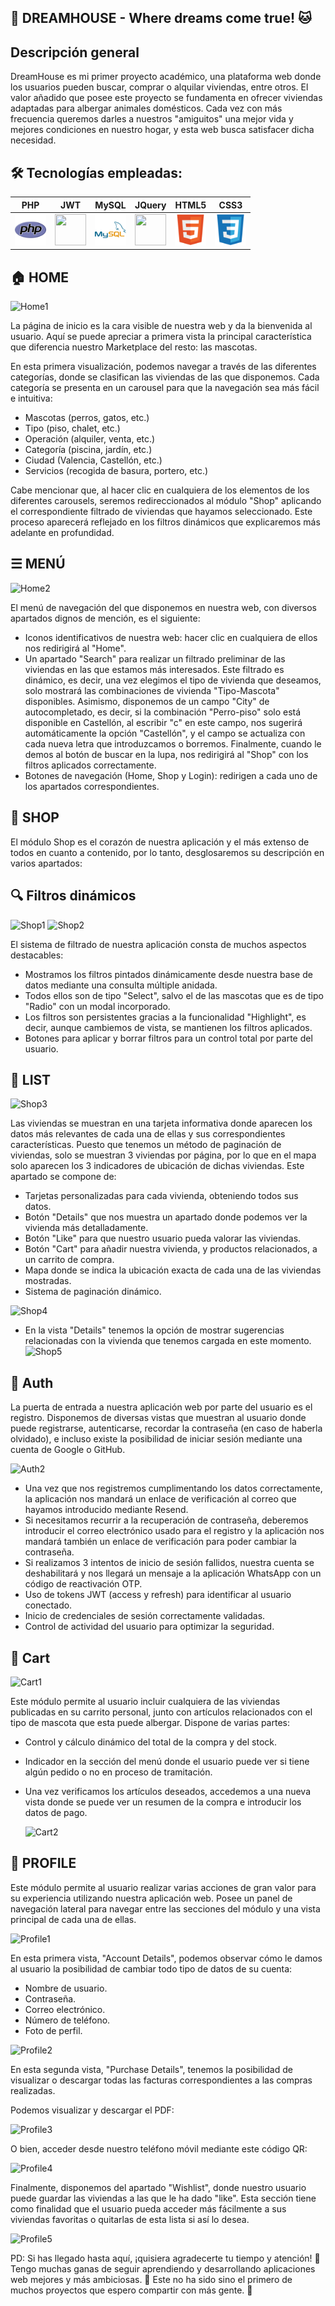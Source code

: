 ## 🐶 DREAMHOUSE - Where dreams come true! 🐱

## Descripción general

DreamHouse es mi primer proyecto académico, una plataforma web donde los usuarios pueden buscar, comprar o alquilar viviendas, entre otros.
El valor añadido que posee este proyecto se fundamenta en ofrecer viviendas adaptadas para albergar animales domésticos. Cada vez con 
más frecuencia queremos darles a nuestros "amiguitos" una mejor vida y mejores condiciones en nuestro hogar, y esta web busca satisfacer
dicha necesidad.

## 🛠️ Tecnologías empleadas:

| PHP  | JWT  | MySQL| JQuery | HTML5 | CSS3 |
| ---- | ---- | ---- | ---- | ---- | ---- |
| <img src="https://raw.githubusercontent.com/devicons/devicon/master/icons/php/php-original.svg" width="50" height="50"> | <img src="https://jwt.io/img/pic_logo.svg" width="50" height="50"> | <img src="https://raw.githubusercontent.com/devicons/devicon/master/icons/mysql/mysql-original-wordmark.svg" width="50" height="50"> | <img src="https://play-lh.googleusercontent.com/qqAm-pu8n8RXPww5P8F-mr7K_1YMDRc1Osvk91uEg-TgMcfUvZlxjyZJzrkfWeIN4GM=w480-h960" width="50" height="50"> | <img src="https://raw.githubusercontent.com/devicons/devicon/master/icons/html5/html5-original.svg" width="50" height="50"> | <img src="https://raw.githubusercontent.com/devicons/devicon/master/icons/css3/css3-original.svg" width="50" height="50"> |

## 🏠 HOME

![Home1](https://github.com/AlvaroGarCam/DreamHouse_V5_Framework/assets/157162001/8ecf1076-bb01-4297-9ca3-4c6fb11152ef)

La página de inicio es la cara visible de nuestra web y da la bienvenida al usuario. Aquí se puede apreciar a primera vista la principal característica que diferencia
nuestro Marketplace del resto: las mascotas.

En esta primera visualización, podemos navegar a través de las diferentes categorías, donde se clasifican las viviendas de las que disponemos.
Cada categoría se presenta en un carousel para que la navegación sea más fácil e intuitiva:

 - Mascotas (perros, gatos, etc.)
 - Tipo (piso, chalet, etc.)
 - Operación (alquiler, venta, etc.)
 - Categoría (piscina, jardín, etc.)
 - Ciudad (Valencia, Castellón, etc.)
 - Servicios (recogida de basura, portero, etc.)

Cabe mencionar que, al hacer clic en cualquiera de los elementos de los diferentes carousels, seremos redireccionados al módulo "Shop" aplicando
el correspondiente filtrado de viviendas que hayamos seleccionado. Este proceso aparecerá reflejado en los filtros dinámicos que explicaremos más adelante en profundidad.

## ☰ MENÚ

![Home2](https://github.com/AlvaroGarCam/DreamHouse_V5_Framework/assets/157162001/7977695a-d69b-45ac-8b55-2dc6bc5ceeac)

El menú de navegación del que disponemos en nuestra web, con diversos apartados dignos de mención, es el siguiente:

  - Iconos identificativos de nuestra web: hacer clic en cualquiera de ellos nos redirigirá al "Home".
  - Un apartado "Search" para realizar un filtrado preliminar de las viviendas en las que estamos más interesados. Este filtrado es dinámico, es decir, una vez elegimos el tipo de vivienda que deseamos, solo mostrará las combinaciones de vivienda "Tipo-Mascota" disponibles. Asimismo, disponemos de un campo "City" de autocompletado, es decir, si la combinación "Perro-piso" solo está disponible en Castellón, al escribir "c" en este campo, nos sugerirá automáticamente la opción "Castellón", y el campo se actualiza con cada nueva letra que introduzcamos o borremos. Finalmente, cuando le demos al botón de buscar en la lupa, nos redirigirá al "Shop" con los filtros aplicados correctamente.
  - Botones de navegación (Home, Shop y Login): redirigen a cada uno de los apartados correspondientes.

## 🏪 SHOP

El módulo Shop es el corazón de nuestra aplicación y el más extenso de todos en cuanto a contenido, por lo tanto, desglosaremos su descripción en varios apartados:

## 🔍 Filtros dinámicos

![Shop1](https://github.com/AlvaroGarCam/DreamHouse_V5_Framework/assets/157162001/c103d6a8-6f22-49dc-bb15-c75dddf6fc90)
![Shop2](https://github.com/AlvaroGarCam/DreamHouse_V5_Framework/assets/157162001/130f475c-eb8d-445f-b835-d129486dab0e)

El sistema de filtrado de nuestra aplicación consta de muchos aspectos destacables:

  - Mostramos los filtros pintados dinámicamente desde nuestra base de datos mediante una consulta múltiple anidada.
  - Todos ellos son de tipo "Select", salvo el de las mascotas que es de tipo "Radio" con un modal incorporado.
  - Los filtros son persistentes gracias a la funcionalidad "Highlight", es decir, aunque cambiemos de vista, se mantienen los filtros aplicados.
  - Botones para aplicar y borrar filtros para un control total por parte del usuario.

## 📝 LIST

![Shop3](https://github.com/AlvaroGarCam/DreamHouse_V5_Framework/assets/157162001/965e1534-8436-4bd5-b275-5a6ee5efdc85)

Las viviendas se muestran en una tarjeta informativa donde aparecen los datos más relevantes de cada una de ellas y sus correspondientes características. Puesto que tenemos un método de paginación de viviendas, solo se muestran 3 viviendas por página, por lo que en el mapa solo aparecen los 3 indicadores de ubicación de dichas viviendas. Este apartado se compone de:

  - Tarjetas personalizadas para cada vivienda, obteniendo todos sus datos.
  - Botón "Details" que nos muestra un apartado donde podemos ver la vivienda más detalladamente.
  - Botón "Like" para que nuestro usuario pueda valorar las viviendas.
  - Botón "Cart" para añadir nuestra vivienda, y productos relacionados, a un carrito de compra.
  - Mapa donde se indica la ubicación exacta de cada una de las viviendas mostradas.
  - Sistema de paginación dinámico.

![Shop4](https://github.com/AlvaroGarCam/DreamHouse_V5_Framework/assets/157162001/cf438e01-d66c-41da-b5ef-71e67359376f)

  - En la vista "Details" tenemos la opción de mostrar sugerencias relacionadas con la vivienda que tenemos cargada en este momento.
![Shop5](https://github.com/AlvaroGarCam/DreamHouse_V5_Framework/assets/157162001/d23576c0-adad-4146-8176-2b9b2df89b1e)

## 👤 Auth

La puerta de entrada a nuestra aplicación web por parte del usuario es el registro. Disponemos de diversas vistas que muestran al usuario donde puede registrarse, autenticarse, recordar la contraseña (en caso de haberla olvidado), e incluso existe la posibilidad de iniciar sesión mediante una cuenta de Google o GitHub.

![Auth2](https://github.com/AlvaroGarCam/DreamHouse_V5_Framework/assets/157162001/ccdccf46-45e3-4e3a-8339-b9e187870307)

  - Una vez que nos registremos cumplimentando los datos correctamente, la aplicación nos mandará un enlace de verificación al correo que hayamos introducido mediante Resend.
  - Si necesitamos recurrir a la recuperación de contraseña, deberemos introducir el correo electrónico usado para el registro y la aplicación nos mandará también un enlace de verificación para poder cambiar la contraseña.
  - Si realizamos 3 intentos de inicio de sesión fallidos, nuestra cuenta se deshabilitará y nos llegará un mensaje a la aplicación WhatsApp con un código de reactivación OTP.
  - Uso de tokens JWT (access y refresh) para identificar al usuario conectado.
  - Inicio de credenciales de sesión correctamente validadas.
  - Control de actividad del usuario para optimizar la seguridad.
    
## 🛒 Cart

![Cart1](https://github.com/AlvaroGarCam/DreamHouse_V5_Framework/assets/157162001/7aefdede-b6f3-4964-8019-52658da59d7e)

Este módulo permite al usuario incluir cualquiera de las viviendas publicadas en su carrito personal, junto con artículos relacionados con el tipo de mascota que esta puede albergar. Dispone de varias partes:

  - Control y cálculo dinámico del total de la compra y del stock.
  - Indicador en la sección del menú donde el usuario puede ver si tiene algún pedido o no en proceso de tramitación.
  - Una vez verificamos los artículos deseados, accedemos a una nueva vista donde se puede ver un resumen de la compra e introducir los datos de pago.

    ![Cart2](https://github.com/AlvaroGarCam/DreamHouse_V5_Framework/assets/157162001/4ef5e397-bcbc-4e09-aee5-da1f46f72a44)


## 📇 PROFILE

Este módulo permite al usuario realizar varias acciones de gran valor para su experiencia utilizando nuestra aplicación web.
Posee un panel de navegación lateral para navegar entre las secciones del módulo y una vista principal de cada una de ellas.

![Profile1](https://github.com/AlvaroGarCam/DreamHouse_V5_Framework/assets/157162001/974d66b7-dd11-4282-8734-8e8b2820c929)

En esta primera vista, "Account Details", podemos observar cómo le damos al usuario la posibilidad de cambiar todo tipo de datos de su cuenta:

  - Nombre de usuario.
  - Contraseña.
  - Correo electrónico.
  - Número de teléfono.
  - Foto de perfil.

![Profile2](https://github.com/AlvaroGarCam/DreamHouse_V5_Framework/assets/157162001/54a6e307-90a6-423a-8023-f4ac2cd475f4)

En esta segunda vista, "Purchase Details", tenemos la posibilidad de visualizar o descargar todas las facturas correspondientes a las compras realizadas.

Podemos visualizar y descargar el PDF:

![Profile3](https://github.com/AlvaroGarCam/DreamHouse_V5_Framework/assets/157162001/8433afe4-f5e0-4e14-81a6-2bac072f1bae)

O bien, acceder desde nuestro teléfono móvil mediante este código QR:

![Profile4](https://github.com/AlvaroGarCam/DreamHouse_V5_Framework/assets/157162001/c13f00c4-f889-4690-9302-b8396e48d630)

Finalmente, disponemos del apartado "Wishlist", donde nuestro usuario puede guardar las viviendas a las que le ha dado "like". Esta sección tiene como finalidad que el usuario pueda acceder más fácilmente a sus viviendas favoritas o quitarlas de esta lista si así lo desea.

![Profile5](https://github.com/AlvaroGarCam/DreamHouse_V5_Framework/assets/157162001/48c9f78a-798a-4b9d-9981-76a986cbb81b)


PD: Si has llegado hasta aquí, ¡quisiera agradecerte tu tiempo y atención! 🙏 
Tengo muchas ganas de seguir aprendiendo y desarrollando aplicaciones web mejores y más ambiciosas. 💪
Este no ha sido sino el primero de muchos proyectos que espero compartir con más gente. 🤗


